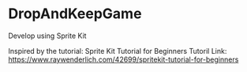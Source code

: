 # DropAndKeepGame
Develop using Sprite Kit

Inspired by the tutorial: Sprite Kit Tutorial for Beginners
Tutoril Link: https://www.raywenderlich.com/42699/spritekit-tutorial-for-beginners
